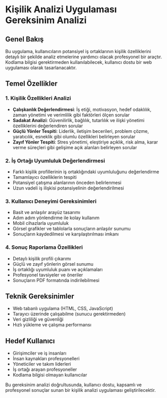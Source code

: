 # Kişilik Analizi Uygulaması Gereksinim Analizi

## Genel Bakış
Bu uygulama, kullanıcıların potansiyel iş ortaklarının kişilik özelliklerini detaylı bir şekilde analiz etmelerine yardımcı olacak profesyonel bir araçtır. Kodlama bilgisi gerektirmeden kullanılabilecek, kullanıcı dostu bir web uygulaması olarak tasarlanacaktır.

## Temel Özellikler

### 1. Kişilik Özellikleri Analizi
- **Çalışkanlık Değerlendirmesi**: İş etiği, motivasyon, hedef odaklılık, zaman yönetimi ve verimlilik gibi faktörleri ölçen sorular
- **Sadakat Analizi**: Güvenilirlik, bağlılık, tutarlılık ve ilişki yönetimi özelliklerini değerlendiren sorular
- **Güçlü Yönler Tespiti**: Liderlik, iletişim becerileri, problem çözme, yaratıcılık, esneklik gibi olumlu özellikleri belirleyen sorular
- **Zayıf Yönler Tespiti**: Stres yönetimi, eleştiriye açıklık, risk alma, karar verme süreçleri gibi gelişime açık alanları belirleyen sorular

### 2. İş Ortağı Uyumluluk Değerlendirmesi
- Farklı kişilik profillerinin iş ortaklığındaki uyumluluğunu değerlendirme
- Tamamlayıcı özelliklerin tespiti
- Potansiyel çatışma alanlarının önceden belirlenmesi
- Uzun vadeli iş ilişkisi potansiyelinin değerlendirilmesi

### 3. Kullanıcı Deneyimi Gereksinimleri
- Basit ve anlaşılır arayüz tasarımı
- Adım adım yönlendirme ile kolay kullanım
- Mobil cihazlarla uyumluluk
- Görsel grafikler ve tablolarla sonuçların anlaşılır sunumu
- Sonuçların kaydedilmesi ve karşılaştırılması imkanı

### 4. Sonuç Raporlama Özellikleri
- Detaylı kişilik profili çıkarımı
- Güçlü ve zayıf yönlerin görsel sunumu
- İş ortaklığı uyumluluk puanı ve açıklamaları
- Profesyonel tavsiyeler ve öneriler
- Sonuçların PDF formatında indirilebilmesi

## Teknik Gereksinimler
- Web tabanlı uygulama (HTML, CSS, JavaScript)
- Tarayıcı üzerinde çalışabilme (sunucu gerektirmeden)
- Veri gizliliği ve güvenliği
- Hızlı yükleme ve çalışma performansı

## Hedef Kullanıcı
- Girişimciler ve iş insanları
- İnsan kaynakları profesyonelleri
- Yöneticiler ve takım liderleri
- İş ortağı arayan profesyoneller
- Kodlama bilgisi olmayan kullanıcılar

Bu gereksinim analizi doğrultusunda, kullanıcı dostu, kapsamlı ve profesyonel sonuçlar sunan bir kişilik analizi uygulaması geliştirilecektir.
